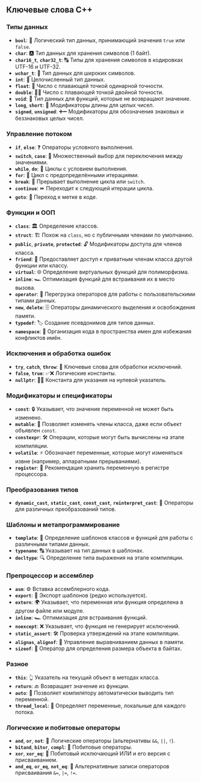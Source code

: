 ## Ключевые слова C++

### Типы данных
- **`bool`**: 🔄 Логический тип данных, принимающий значения `true` или `false`.
- **`char`**: 🅰️ Тип данных для хранения символов (1 байт).
- **`char16_t`**, **`char32_t`**: 🔠 Типы для хранения символов в кодировках UTF-16 и UTF-32.
- **`wchar_t`**: 🔡 Тип данных для широких символов.
- **`int`**: 🔢 Целочисленный тип данных.
- **`float`**: 🌊 Число с плавающей точкой одинарной точности.
- **`double`**: 🌊🌊 Число с плавающей точкой двойной точности.
- **`void`**: 🚫 Тип данных для функций, которые не возвращают значение.
- **`long`**, **`short`**: 📏 Модификаторы длины для целых чисел.
- **`signed`**, **`unsigned`**: ➕➖ Модификаторы для обозначения знаковых и беззнаковых целых чисел.

### Управление потоком
- **`if`**, **`else`**: ❓ Операторы условного выполнения.
- **`switch`**, **`case`**: 🔀 Множественный выбор для переключения между значениями.
- **`while`**, **`do`**: 🔁 Циклы с условием выполнения.
- **`for`**: 🔄 Цикл с предопределёнными итерациями.
- **`break`**: 🛑 Прерывает выполнение цикла или `switch`.
- **`continue`**: ⏩ Переходит к следующей итерации цикла.
- **`goto`**: 🚦 Переход к метке в коде.

### Функции и ООП
- **`class`**: 🏛 Определение классов.
- **`struct`**: 🏗 Похож на `class`, но с публичными членами по умолчанию.
- **`public`**, **`private`**, **`protected`**: 🔓 Модификаторы доступа для членов класса.
- **`friend`**: 👫 Предоставляет доступ к приватным членам класса другой функции или классу.
- **`virtual`**: 🌐 Определение виртуальных функций для полиморфизма.
- **`inline`**: 🏎 Оптимизация функций для встраивания их в место вызова.
- **`operator`**: 🔧 Перегрузка операторов для работы с пользовательскими типами данных.
- **`new`**, **`delete`**: 🗄 Операторы динамического выделения и освобождения памяти.
- **`typedef`**: 🏷 Создание псевдонимов для типов данных.
- **`namespace`**: 🌌 Организация кода в пространства имен для избежания конфликтов имён.

### Исключения и обработка ошибок
- **`try`**, **`catch`**, **`throw`**: 🛑 Ключевые слова для обработки исключений.
- **`false`**, **`true`**: ✅❌ Логические константы.
- **`nullptr`**: 🚫🔗 Константа для указания на нулевой указатель.

### Модификаторы и спецификаторы
- **`const`**: 🔒 Указывает, что значение переменной не может быть изменено.
- **`mutable`**: 🔄 Позволяет изменять члены класса, даже если объект объявлен `const`.
- **`constexpr`**: 🛠 Операции, которые могут быть вычислены на этапе компиляции.
- **`volatile`**: ⚡ Обозначает переменные, которые могут изменяться извне (например, аппаратными прерываниями).
- **`register`**: 🚀 Рекомендация хранить переменную в регистре процессора.

### Преобразования типов
- **`dynamic_cast`**, **`static_cast`**, **`const_cast`**, **`reinterpret_cast`**: 🔄 Операторы для различных преобразований типов.

### Шаблоны и метапрограммирование
- **`template`**: 📝 Определение шаблонов классов и функций для работы с различными типами данных.
- **`typename`**: 🔠 Указывает на тип данных в шаблонах.
- **`decltype`**: 🔍 Определение типа выражения на этапе компиляции.

### Препроцессор и ассемблер
- **`asm`**: ⚙️ Вставка ассемблерного кода.
- **`export`**: 🚢 Экспорт шаблонов (редко используется).
- **`extern`**: 🌍 Указывает, что переменная или функция определена в другом файле или модуле.
- **`inline`**: 🏎 Оптимизация для встраивания функций.
- **`noexcept`**: ❌ Указывает, что функция не генерирует исключений.
- **`static_assert`**: 🛠 Проверка утверждений на этапе компиляции.
- **`alignas`**, **`alignof`**: 📐 Управление выравниванием данных в памяти.
- **`sizeof`**: 📏 Оператор для определения размера объекта в байтах.

### Разное
- **`this`**: 👆 Указатель на текущий объект в методах класса.
- **`return`**: 🔙 Возвращает значение из функции.
- **`auto`**: 🤖 Позволяет компилятору автоматически выводить тип переменной.
- **`thread_local`**: 🧵 Определяет переменные, локальные для каждого потока.

### Логические и побитовые операторы
- **`and`**, **`or`**, **`not`**: 🔗 Логические операторы (альтернативы `&&`, `||`, `!`).
- **`bitand`**, **`bitor`**, **`compl`**: 🔧 Побитовые операторы.
- **`xor`**, **`xor_eq`**: 🔄 Побитовый исключающий ИЛИ и его версия с присваиванием.
- **`and_eq`**, **`or_eq`**, **`not_eq`**: 🔄 Альтернативные записи операторов присваивания `&=`, `|=`, `!=`.


